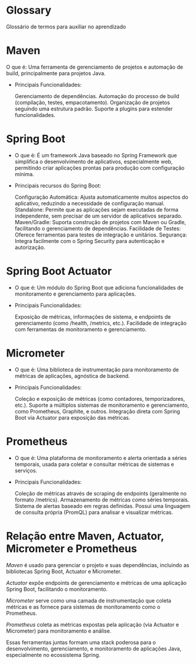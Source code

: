 # Glossary
Glossário de termos para auxiliar no aprendizado

# Maven
O que é: Uma ferramenta de gerenciamento de projetos e automação de build, principalmente para projetos Java.
 - Principais Funcionalidades:
   
    Gerenciamento de dependências.
    Automação do processo de build (compilação, testes, empacotamento).
    Organização de projetos seguindo uma estrutura padrão.
    Suporte a plugins para estender funcionalidades.
# Spring Boot
 - O que é: É um framework Java baseado no Spring Framework que simplifica o desenvolvimento de aplicativos, especialmente web, permitindo criar aplicações prontas para produção com configuração mínima.
 - Principais recursos do Spring Boot:
   
   Configuração Automática: Ajusta automaticamente muitos aspectos do aplicativo, reduzindo a necessidade de configuração manual.
   Standalone: Permite que as aplicações sejam executadas de forma independente, sem precisar de um servidor de aplicativos separado.
   Maven/Gradle: Suporta construção de projetos com Maven ou Gradle, facilitando o gerenciamento de dependências.
   Facilidade de Testes: Oferece ferramentas para testes de integração e unitários.
   Segurança: Integra facilmente com o Spring Security para autenticação e autorização.

# Spring Boot Actuator
 - O que é: Um módulo do Spring Boot que adiciona funcionalidades de monitoramento e gerenciamento para aplicações.
 - Principais Funcionalidades:
   
    Exposição de métricas, informações de sistema, e endpoints de gerenciamento (como /health, /metrics, etc.).
    Facilidade de integração com ferramentas de monitoramento e gerenciamento.
# Micrometer
 - O que é: Uma biblioteca de instrumentação para monitoramento de métricas de aplicações, agnóstica de backend.
 - Principais Funcionalidades:
   
    Coleção e exposição de métricas (como contadores, temporizadores, etc.).
    Suporte a múltiplos sistemas de monitoramento e gerenciamento, como Prometheus, Graphite, e outros.
    Integração direta com Spring Boot via Actuator para exposição das métricas.
# Prometheus
 - O que é: Uma plataforma de monitoramento e alerta orientada a séries temporais, usada para coletar e consultar métricas de sistemas e serviços.
 - Principais Funcionalidades:
   
    Coleção de métricas através de scraping de endpoints (geralmente no formato /metrics).
    Armazenamento de métricas como séries temporais.
    Sistema de alertas baseado em regras definidas.
    Possui uma linguagem de consulta própria (PromQL) para analisar e visualizar métricas.

# Relação entre Maven, Actuator, Micrometer e Prometheus
   _Maven_ é usado para gerenciar o projeto e suas dependências, incluindo as bibliotecas Spring Boot, Actuator e Micrometer.
   
   _Actuator_ expõe endpoints de gerenciamento e métricas de uma aplicação Spring Boot, facilitando o monitoramento.
   
   _Micrometer_ serve como uma camada de instrumentação que coleta métricas e as fornece para sistemas de monitoramento como o Prometheus.
   
   _Prometheus_ coleta as métricas expostas pela aplicação (via Actuator e Micrometer) para monitoramento e análise.
   
Essas ferramentas juntas formam uma stack poderosa para o desenvolvimento, gerenciamento, e monitoramento de aplicações Java, especialmente no ecossistema Spring.
